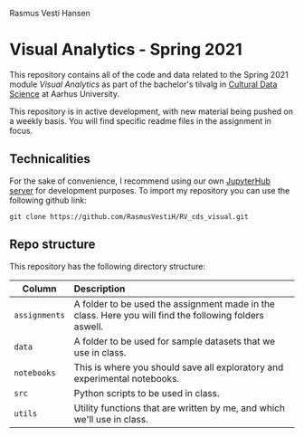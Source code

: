 Rasmus Vesti Hansen
# Visual Analytics - Spring 2021

This repository contains all of the code and data related to the Spring 2021 module _Visual Analytics_ as part of the bachelor's tilvalg in [Cultural Data Science](https://bachelor.au.dk/en/supplementary-subject/culturaldatascience/) at Aarhus University.

This repository is in active development, with new material being pushed on a weekly basis. You will find specific readme files in the assignment in focus. 

## Technicalities

For the sake of convenience, I recommend using our own [JupyterHub server](https://worker02.chcaa.au.dk/jupyter/hub/login) for development purposes. To import my repository you can use the following github link: 

```
git clone https://github.com/RasmusVestiH/RV_cds_visual.git
```


## Repo structure

This repository has the following directory structure:

| Column | Description|
|--------|:-----------|
```assignments```| A folder to be used the assignment made in the class. Here you will find the following folders aswell. 
```data```| A folder to be used for sample datasets that we use in class.
```notebooks``` | This is where you should save all exploratory and experimental notebooks.
```src``` | Python scripts to be used in class.
```utils``` | Utility functions that are written by me, and which we'll use in class.
